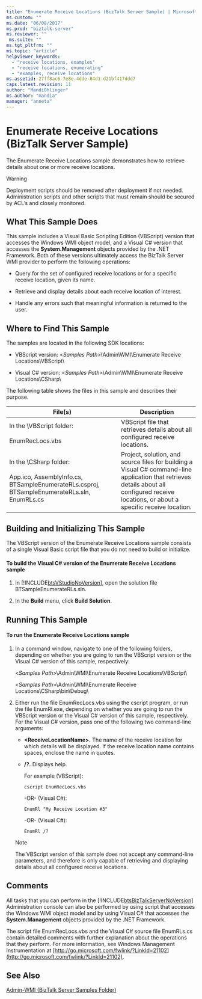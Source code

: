 ```yaml
---
title: "Enumerate Receive Locations (BizTalk Server Sample) | Microsoft Docs"
ms.custom: ""
ms.date: "06/08/2017"
ms.prod: "biztalk-server"
ms.reviewer: ""
 ms.suite: ""
ms.tgt_pltfrm: ""
ms.topic: "article"
helpviewer_keywords: 
  - "receive locations, examples"
  - "receive locations, enumerating"
  - "examples, receive locations"
ms.assetid: 27ff8ac6-7e8e-4dde-84d1-d21bf417ddd7
caps.latest.revision: 11
author: "MandiOhlinger"
ms.author: "mandia"
manager: "anneta"
---
```

# Enumerate Receive Locations (BizTalk Server Sample)
The Enumerate Receive Locations sample demonstrates how to retrieve details about one or more receive locations.  
  
> [!WARNING]
>  Deployment scripts should be removed after deployment if not needed. Administration scripts and other scripts that must remain should be secured by ACL’s and closely monitored.  
  
## What This Sample Does  
 This sample includes a Visual Basic Scripting Edition (VBScript) version that accesses the Windows WMI object model, and a Visual C# version that accesses the **System.Management** objects provided by the .NET Framework. Both of these versions ultimately access the BizTalk Server WMI provider to perform the following operations:  
  
-   Query for the set of configured receive locations or for a specific receive location, given its name.  
  
-   Retrieve and display details about each receive location of interest.  
  
-   Handle any errors such that meaningful information is returned to the user.  
  
## Where to Find This Sample  
 The samples are located in the following SDK locations:  
  
-   VBScript version: \<*Samples Path*>\Admin\WMI\Enumerate Receive Locations\VBScript\  
  
-   Visual C# version: \<*Samples Path*>\Admin\WMI\Enumerate Receive Locations\CSharp\  
  
 The following table shows the files in this sample and describes their purpose.  
  
|File(s)|Description|  
|---------------|-----------------|  
|In the \VBScript folder:<br /><br /> EnumRecLocs.vbs|VBScript file that retrieves details about all configured receive locations.|  
|In the \CSharp folder:<br /><br /> App.ico, AssemblyInfo.cs, BTSampleEnumerateRLs.csproj, BTSampleEnumerateRLs.sln, EnumRLs.cs|Project, solution, and source files for building a Visual C# command-line application that retrieves details about all configured receive locations, or about a specific receive location.|  
  
## Building and Initializing This Sample  
 The VBScript version of the Enumerate Receive Locations sample consists of a single Visual Basic script file that you do not need to build or initialize.  
  
#### To build the Visual C# version of the Enumerate Receive Locations sample  
  
1.  In [!INCLUDE[btsVStudioNoVersion](../includes/btsvstudionoversion-md.md)], open the solution file BTSampleEnumerateRLs.sln.  
  
2.  In the **Build** menu, click **Build Solution**.  
  
## Running This Sample  
  
#### To run the Enumerate Receive Locations sample  
  
1.  In a command window, navigate to one of the following folders, depending on whether you are going to run the VBScript version or the Visual C# version of this sample, respectively:  
  
     \<*Samples Path*>\Admin\WMI\Enumerate Receive Locations\VBScript\  
  
     \<*Samples Path*>\Admin\WMI\Enumerate Receive Locations\CSharp\bin\Debug\  
  
2.  Either run the file EnumRecLocs.vbs using the cscript program, or run the file EnumRl.exe, depending on whether you are going to run the VBScript version or the Visual C# version of this sample, respectively. For the Visual C# version, pass one of the following two command-line arguments:  
  
    -   **\<ReceiveLocationName>.** The name of the receive location for which details will be displayed. If the receive location name contains spaces, enclose the name in quotes.  
  
    -   **/?.** Displays help.  
  
         For example (VBScript):  
  
        ```  
        cscript EnumRecLocs.vbs  
        ```  
  
         -OR- (Visual C#):  
  
        ```  
        EnumRl "My Receive Location #3"  
        ```  
  
         -OR- (Visual C#):  
  
        ```  
        EnumRl /?  
        ```  
  
    > [!NOTE]
    >  The VBScript version of this sample does not accept any command-line parameters, and therefore is only capable of retrieving and displaying details about all configured receive locations.  
  
## Comments  
 All tasks that you can perform in the [!INCLUDE[btsBizTalkServerNoVersion](../includes/btsbiztalkservernoversion-md.md)] Administration console can also be performed by using script that accesses the Windows WMI object model and by using Visual C# that accesses the **System.Management** objects provided by the .NET Framework.  
  
 The script file EnumRecLocs.vbs and the Visual C# source file EnumRLs.cs contain detailed comments with further explanation about the operations that they perform. For more information, see Windows Management Instrumentation at [http://go.microsoft.com/fwlink/?LinkId=21102](http://go.microsoft.com/fwlink/?LinkId=21102).  
  
## See Also  
 [Admin-WMI (BizTalk Server Samples Folder)](../core/admin-wmi-biztalk-server-samples-folder.md)